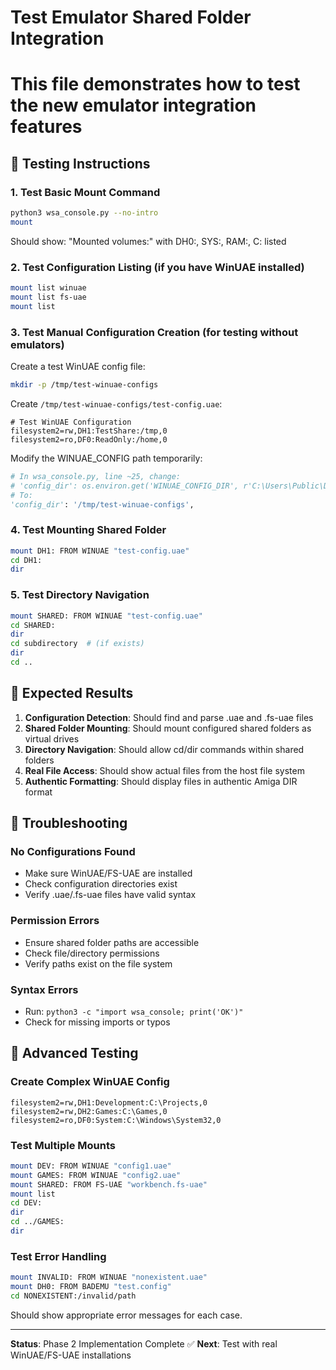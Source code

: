 # Test Emulator Shared Folder Integration
# This file demonstrates how to test the new emulator integration features

## 🧪 Testing Instructions

### 1. Test Basic Mount Command
```bash
python3 wsa_console.py --no-intro
mount
```
Should show: "Mounted volumes:" with DH0:, SYS:, RAM:, C: listed

### 2. Test Configuration Listing (if you have WinUAE installed)
```bash
mount list winuae
mount list fs-uae
mount list
```

### 3. Test Manual Configuration Creation (for testing without emulators)

Create a test WinUAE config file:
```bash
mkdir -p /tmp/test-winuae-configs
```

Create `/tmp/test-winuae-configs/test-config.uae`:
```
# Test WinUAE Configuration
filesystem2=rw,DH1:TestShare:/tmp,0
filesystem2=ro,DF0:ReadOnly:/home,0
```

Modify the WINUAE_CONFIG path temporarily:
```python
# In wsa_console.py, line ~25, change:
# 'config_dir': os.environ.get('WINUAE_CONFIG_DIR', r'C:\Users\Public\Documents\Amiga Files\WinUAE\Configurations'),
# To:
'config_dir': '/tmp/test-winuae-configs',
```

### 4. Test Mounting Shared Folder
```bash
mount DH1: FROM WINUAE "test-config.uae"
cd DH1:
dir
```

### 5. Test Directory Navigation
```bash
mount SHARED: FROM WINUAE "test-config.uae"
cd SHARED:
dir
cd subdirectory  # (if exists)
dir
cd ..
```

## 🎯 Expected Results

1. **Configuration Detection**: Should find and parse .uae and .fs-uae files
2. **Shared Folder Mounting**: Should mount configured shared folders as virtual drives
3. **Directory Navigation**: Should allow cd/dir commands within shared folders
4. **Real File Access**: Should show actual files from the host file system
5. **Authentic Formatting**: Should display files in authentic Amiga DIR format

## 🐛 Troubleshooting

### No Configurations Found
- Make sure WinUAE/FS-UAE are installed
- Check configuration directories exist
- Verify .uae/.fs-uae files have valid syntax

### Permission Errors
- Ensure shared folder paths are accessible
- Check file/directory permissions
- Verify paths exist on the file system

### Syntax Errors
- Run: `python3 -c "import wsa_console; print('OK')"`
- Check for missing imports or typos

## 🚀 Advanced Testing

### Create Complex WinUAE Config
```
filesystem2=rw,DH1:Development:C:\Projects,0
filesystem2=rw,DH2:Games:C:\Games,0
filesystem2=ro,DF0:System:C:\Windows\System32,0
```

### Test Multiple Mounts
```bash
mount DEV: FROM WINUAE "config1.uae"
mount GAMES: FROM WINUAE "config2.uae" 
mount SHARED: FROM FS-UAE "workbench.fs-uae"
mount list
cd DEV:
dir
cd ../GAMES:
dir
```

### Test Error Handling
```bash
mount INVALID: FROM WINUAE "nonexistent.uae"
mount DH0: FROM BADEMU "test.config"
cd NONEXISTENT:/invalid/path
```

Should show appropriate error messages for each case.

---
**Status**: Phase 2 Implementation Complete ✅
**Next**: Test with real WinUAE/FS-UAE installations